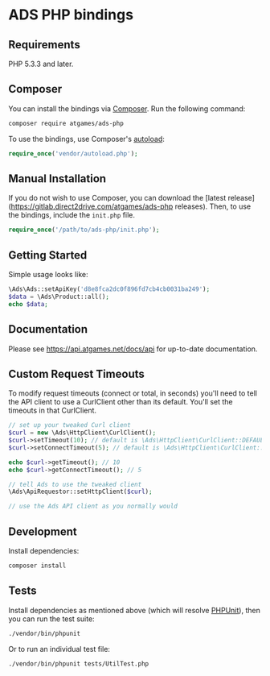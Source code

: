 # ADS PHP bindings


## Requirements

PHP 5.3.3 and later.

## Composer

You can install the bindings via [Composer](http://getcomposer.org/). Run the following command:

```bash
composer require atgames/ads-php
```

To use the bindings, use Composer's [autoload](https://getcomposer.org/doc/00-intro.md#autoloading):

```php
require_once('vendor/autoload.php');
```

## Manual Installation

If you do not wish to use Composer, you can download the [latest release](https://gitlab.direct2drive.com/atgames/ads-php releases). Then, to use the bindings, include the `init.php` file.

```php
require_once('/path/to/ads-php/init.php');
```

## Getting Started

Simple usage looks like:

```php
\Ads\Ads::setApiKey('d8e8fca2dc0f896fd7cb4cb0031ba249');
$data = \Ads\Product::all();
echo $data;
```

## Documentation

Please see https://api.atgames.net/docs/api for up-to-date documentation.

## Custom Request Timeouts

To modify request timeouts (connect or total, in seconds) you'll need to tell the API client to use a CurlClient other than its default. You'll set the timeouts in that CurlClient.

```php
// set up your tweaked Curl client
$curl = new \Ads\HttpClient\CurlClient();
$curl->setTimeout(10); // default is \Ads\HttpClient\CurlClient::DEFAULT_TIMEOUT
$curl->setConnectTimeout(5); // default is \Ads\HttpClient\CurlClient::DEFAULT_CONNECT_TIMEOUT

echo $curl->getTimeout(); // 10
echo $curl->getConnectTimeout(); // 5

// tell Ads to use the tweaked client
\Ads\ApiRequestor::setHttpClient($curl);

// use the Ads API client as you normally would
```

## Development

Install dependencies:

``` bash
composer install
```

## Tests

Install dependencies as mentioned above (which will resolve [PHPUnit](http://packagist.org/packages/phpunit/phpunit)), then you can run the test suite:

```bash
./vendor/bin/phpunit
```

Or to run an individual test file:

```bash
./vendor/bin/phpunit tests/UtilTest.php
```
